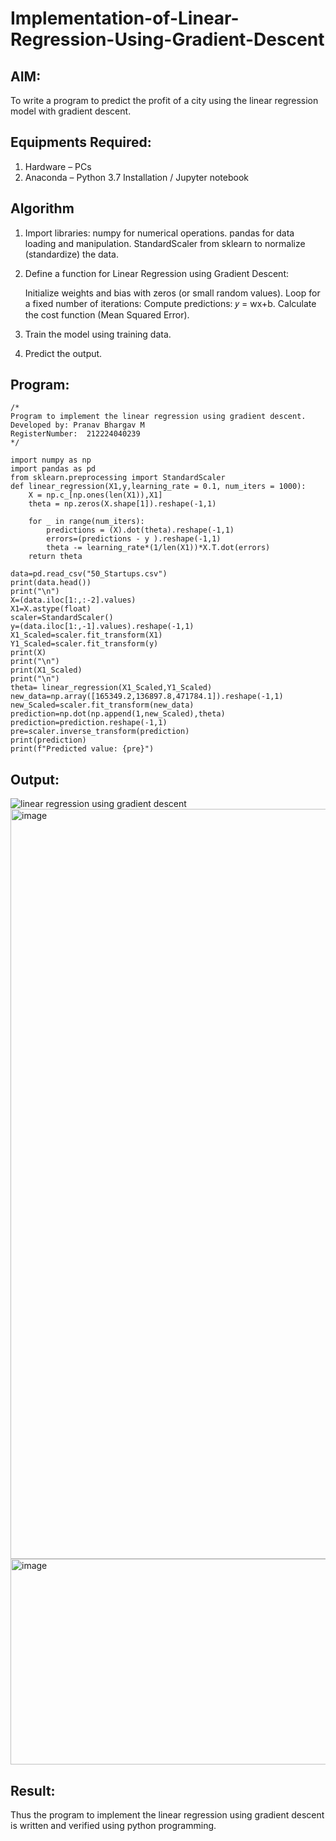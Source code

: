 # Implementation-of-Linear-Regression-Using-Gradient-Descent

## AIM:
To write a program to predict the profit of a city using the linear regression model with gradient descent.

## Equipments Required:
1. Hardware – PCs
2. Anaconda – Python 3.7 Installation / Jupyter notebook

## Algorithm
1. Import libraries:
    numpy for numerical operations.
    pandas for data loading and manipulation.
    StandardScaler from sklearn to normalize (standardize) the data.
2. Define a function for Linear Regression using Gradient Descent:

      Initialize weights and bias with zeros (or small random values).
      Loop for a fixed number of iterations:
      Compute predictions: 
      𝑦 = wx+b.
      Calculate the cost function (Mean Squared Error).

3. Train the model using training data.
4. Predict the output.

## Program:
```
/*
Program to implement the linear regression using gradient descent.
Developed by: Pranav Bhargav M
RegisterNumber:  212224040239
*/
```

```
import numpy as np
import pandas as pd
from sklearn.preprocessing import StandardScaler
def linear_regression(X1,y,learning_rate = 0.1, num_iters = 1000):
    X = np.c_[np.ones(len(X1)),X1]
    theta = np.zeros(X.shape[1]).reshape(-1,1)
    
    for _ in range(num_iters):
        predictions = (X).dot(theta).reshape(-1,1)
        errors=(predictions - y ).reshape(-1,1)
        theta -= learning_rate*(1/len(X1))*X.T.dot(errors)
    return theta

```

```
data=pd.read_csv("50_Startups.csv")
print(data.head())
print("\n")
X=(data.iloc[1:,:-2].values)
X1=X.astype(float)
scaler=StandardScaler()
y=(data.iloc[1:,-1].values).reshape(-1,1)
X1_Scaled=scaler.fit_transform(X1)
Y1_Scaled=scaler.fit_transform(y)
print(X)
print("\n")
print(X1_Scaled)
print("\n")
theta= linear_regression(X1_Scaled,Y1_Scaled)
new_data=np.array([165349.2,136897.8,471784.1]).reshape(-1,1)
new_Scaled=scaler.fit_transform(new_data)
prediction=np.dot(np.append(1,new_Scaled),theta)
prediction=prediction.reshape(-1,1)
pre=scaler.inverse_transform(prediction)
print(prediction)
print(f"Predicted value: {pre}")

```

## Output:
![linear regression using gradient descent](sam.png)
<img width="1920" height="1200" alt="image" src="https://github.com/user-attachments/assets/e545bc3c-e099-4fcc-8e24-73f63e57dc75" />
<img width="591" height="329" alt="image" src="https://github.com/user-attachments/assets/5eba72bd-db0d-4243-a35a-5cba64f46655" />


## Result:
Thus the program to implement the linear regression using gradient descent is written and verified using python programming.
